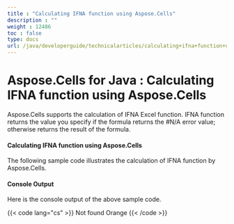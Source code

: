 ```yaml
---
title : "Calculating IFNA function using Aspose.Cells" 
description : "" 
weight : 12486 
toc : false
type: docs
url: /java/developerguide/technicalarticles/calculating+ifna+function+using+aspose.cells/
---
```


# Aspose.Cells for Java : Calculating IFNA function using Aspose.Cells


Aspose.Cells supports the calculation of IFNA Excel function. IFNA function returns the value you specify if the formula returns the #N/A error value; otherwise returns the result of the formula.

#### Calculating IFNA function using Aspose.Cells

The following sample code illustrates the calculation of IFNA function by Aspose.Cells.


#### Console Output

Here is the console output of the above sample code.

{{< code lang="cs" >}}
Not found
Orange
{{< /code >}}

